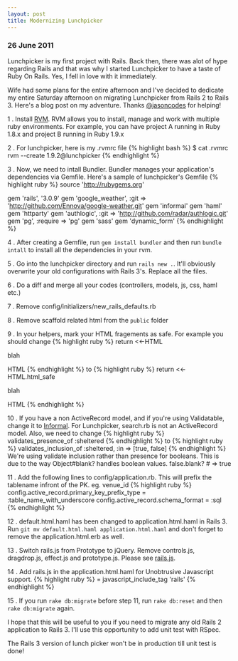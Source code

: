 ```yaml
---
layout: post
title: Modernizing Lunchpicker
---
```


<h3>26 June 2011</h3>

Lunchpicker is my first project with Rails. Back then, there was alot of hype regarding Rails and that was why I started Lunchpicker
to have a taste of Ruby On Rails. Yes, I fell in love with it immediately.

Wife had some plans for the entire afternoon and I've decided to dedicate my entire Saturday afternoon on migrating Lunchpicker from Rails 2 to Rails 3.
Here's a blog post on my adventure. Thanks <a href="http://twitter.com/#!/jasoncodes">@jasoncodes</a> for helping!


1 . Install <a href="https://rvm.beginrescueend.com/">RVM</a>. 
RVM allows you to install, manage and work with multiple ruby environments. 
For example, you can have project A running in Ruby 1.8.x and project B running in Ruby 1.9.x


2 . For lunchpicker, here is my .rvmrc file 
    {% highlight bash %}
    $ cat .rvmrc
    rvm --create 1.9.2@lunchpicker
    {% endhighlight %}

3 . Now, we need to intall Bundler. 
Bundler manages your application's dependencies via Gemfile. 
Here's a sample of lunchpicker's Gemfile
{% highlight ruby %}
source 'http://rubygems.org'

gem 'rails', '3.0.9'
gem 'google_weather', :git => 'http://github.com/Ennova/google-weather.git'
gem 'informal'
gem 'haml'
gem 'httparty'
gem 'authlogic', :git => 'http://github.com/radar/authlogic.git'
gem 'pg', :require => 'pg'
gem 'sass'
gem 'dynamic_form'
{% endhighlight %}

4 . After creating a Gemfile, run `gem install bundler` and then run `bundle intall` to install all the dependencies in your rvm.

5 . Go into the lunchpicker directory and run `rails new .`. 
It'll obviously overwrite your old configurations with Rails 3's. Replace all the files.

6 . Do a diff and merge all your codes (controllers, models, js, css, haml etc.)

7 . Remove config/initializers/new_rails_defaults.rb

8 . Remove scaffold related html from the `public` folder

9 . In your helpers, mark your HTML fragements as safe. For example you should change
{% highlight ruby %}
return <<-HTML
  <p>
    blah
  </p>
HTML
{% endhighlight %}
to
{% highlight ruby %}
return <<-HTML.html_safe
  <p>
    blah
  </p>
HTML
{% endhighlight %}

10 . If you have a non ActiveRecord model, and if you're using Validatable, change it to <a href="https://github.com/joshsusser/informal">Informal<a/>. 
For Lunchpicker, search.rb is not an ActiveRecord model. 
Also, we need to change 
{% highlight ruby %}
validates_presence_of :sheltered
{% endhighlight %}
to
{% highlight ruby %}
validates_inclusion_of :sheltered, :in => [true, false]
{% endhighlight %}
We're using validate inclusion rather than presence for booleans. This is due to the way Object#blank? handles boolean values. false.blank? # => true

11 . Add the following lines to config/application.rb. This will prefix the tablename infront of the PK. eg. venue_id
{% highlight ruby %}
config.active_record.primary_key_prefix_type = :table_name_with_underscore
config.active_record.schema_format = :sql
{% endhighlight %}

12 . default.html.haml has been changed to application.html.haml in Rails 3.
Run `git mv default.html.haml application.html.haml` and don't forget to remove the application.html.erb as well.

13 . Switch rails.js from Prototype to jQuery. Remove controls.js, dragdrop.js, effect.js and prototype.js. Please see
<a href="https://github.com/pugnusferreus/lunchpicker/blob/0e278acf24d1764d03c8ededa02e364da7c1c409/public/javascripts/rails.js">rails.js</a>.

14 . Add rails.js in the application.html.haml for Unobtrusive Javascript support.
{% highlight ruby %}
= javascript_include_tag 'rails'
{% endhighlight %}

15 . If you run `rake db:migrate` before step 11, run `rake db:reset` and then `rake db:migrate` again.

I hope that this will be useful to you if you need to migrate any old Rails 2 application to Rails 3. 
I'll use this opportunity to add unit test with RSpec.

The Rails 3 version of lunch picker won't be in production till unit test is done!

